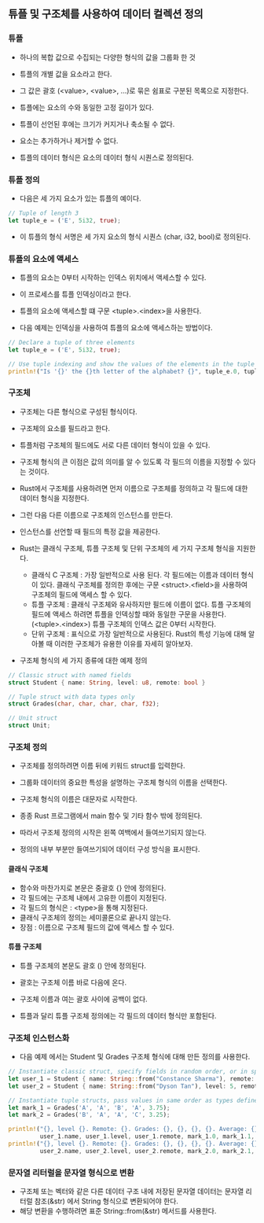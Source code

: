## 튜플 및 구조체를 사용하여 데이터 컬렉션 정의

### 튜플
- 하나의 복합 값으로 수집되는 다양한 형식의 값을 그룹화 한 것
- 튜플의 개별 값을 요소라고 한다.
- 그 값은 괄호 (&lt;value&gt;, &lt;value&gt;, ...)로 묶은 쉼표로 구분된 목록으로 지정한다.

- 튜플에는 요소의 수와 동일한 고정 길이가 있다.
- 튜플이 선언된 후에는 크기가 커지거나 축소될 수 없다.
- 요소는 추가하거나 제거할 수 없다.
- 튜플의 데이터 형식은 요소의 데이터 형식 시퀀스로 정의된다.

### 튜플 정의
- 다음은 세 가지 요소가 있는 튜플의 예이다.
```Rust
// Tuple of length 3
let tuple_e = ('E', 5i32, true);
```
- 이 튜플의 형식 서명은 세 가지 요소의 형식 시퀀스 (char, i32, bool)로 정의된다.

### 튜플의 요소에 액세스
- 튜플의 요소는 0부터 시작하는 인덱스 위치에서 액세스할 수 있다.
- 이 프로세스를 튜플 인덱싱이라고 한다.
- 튜플의 요소에 액세스할 떄 구문 &lt;tuple&gt;.&lt;index&gt;을 사용한다.

- 다음 예제는 인덱싱을 사용하여 튜플의 요소에 액세스하는 방법이다.
```Rust
// Declare a tuple of three elements
let tuple_e = ('E', 5i32, true);

// Use tuple indexing and show the values of the elements in the tuple
println!("Is '{}' the {}th letter of the alphabet? {}", tuple_e.0, tuple_e.1, tuple_e.2);
```

### 구조체
- 구조체는 다른 형식으로 구성된 형식이다.
- 구조체의 요소를 필드라고 한다.
- 튜플처럼 구조체의 필드에도 서로 다른 데이터 형식이 있을 수 있다.
- 구조체 형식의 큰 이점은 값의 의미를 알 수 있도록 각 필드의 이름을 지정할 수 있다는 것이다.

- Rust에서 구조체를 사용하려면 먼저 이름으로 구조체를 정의하고 각 필드에 대한 데이터 형식을 지정한다.
- 그런 다음 다른 이름으로 구조체의 인스턴스를 만든다.
- 인스턴스를 선언할 때 필드의 특정 값을 제공한다.

- Rust는 클래식 구조체, 튜플 구조체 및 단위 구조체의 세 가지 구조체 형식을 지원한다.
    - 클래식 C 구조체 : 가장 일반적으로 사용 된다. 각 필드에는 이름과 데이터 형식이 있다. 클래식 구조체를 정의한 후에는 구문 &lt;struct&gt;.&lt;field&gt;을 사용하여 구조체의 필드에 액세스 할 수 있다.
    - 튜플 구조체 : 클래식 구조체와 유사하지만 필드에 이름이 없다. 튜플 구조체의 필드에 액세스 하려면 튜플을 인덱싱할 때와 동일한 구문을 사용한다. (&lt;tuple&gt;.&lt;index&gt;) 튜플 구조체의 인덱스 값은 0부터 시작한다.
    - 단위 구조체 : 표식으로 가장 일반적으로 사용된다. Rust의 특성 기능에 대해 알아볼 때 이러한 구조체가 유용한 이유를 자세히 알아보자.

- 구조체 형식의 세 가지 종류에 대한 예제 정의
```Rust
// Classic struct with named fields
struct Student { name: String, level: u8, remote: bool }

// Tuple struct with data types only
struct Grades(char, char, char, char, f32);

// Unit struct
struct Unit;
```

### 구조체 정의
- 구조체를 정의하려면 이름 뒤에 키워드 struct를 입력한다.
- 그룹화 데이터의 중요한 특성을 설명하는 구조체 형식의 이름을 선택한다.
- 구조체 형식의 이름은 대문자로 시작한다.

- 종종 Rust 프로그램에서 main 함수 및 기타 함수 밖에 정의된다.
- 따라서 구조체 정의의 시작은 왼쪽 여백에서 들여쓰기되지 않는다.
- 정의의 내부 부분만 들여쓰기되어 데이터 구성 방식을 표시한다.

#### 클래식 구조체
- 함수와 마찬가지로 본문은 중괄호 {} 안에 정의된다.
- 각 필드에는 구조체 내에서 고유한 이름이 지정된다.
- 각 필드의 형식은 : &lt;type&gt;을 통해 지정된다.
- 클래식 구조체의 정의는 세미콜론으로 끝나지 않는다.
- 장점 : 이름으로 구조체 필드의 값에 액세스 할 수 있다.

#### 튜플 구조체
- 튜플 구조체의 본문도 괄호 () 안에 정의된다.
- 괄호는 구조체 이름 바로 다음에 온다.
- 구조체 이름과 여는 괄호 사이에 공백이 없다.

- 튜플과 달리 튜플 구조체 정의에는 각 필드의 데이터 형식만 포함된다.

### 구조체 인스턴스화
- 다음 예제 에서는 Student 및 Grades 구조체 형식에 대해 만든 정의를 사용한다.

```Rust
// Instantiate classic struct, specify fields in random order, or in specified order
let user_1 = Student { name: String::from("Constance Sharma"), remote: true, level:2 };
let user_2 = Student { name: String::from("Dyson Tan"), level: 5, remote: false };

// Instantiate tuple structs, pass values in same order as types defined
let mark_1 = Grades('A', 'A', 'B', 'A', 3.75);
let mark_2 = Grades('B', 'A', 'A', 'C', 3.25);

println!("{}, level {}. Remote: {}. Grades: {}, {}, {}, {}. Average: {}", 
         user_1.name, user_1.level, user_1.remote, mark_1.0, mark_1.1, mark_1.2, mark_1.3, mark_1.4);
println!("{}, level {}. Remote: {}. Grades: {}, {}, {}, {}. Average: {}", 
         user_2.name, user_2.level, user_2.remote, mark_2.0, mark_2.1, mark_2.2, mark_2.3, mark_2.4);
```

### 문자열 리터럴을 문자열 형식으로 변환
- 구조체 또는 벡터와 같은 다른 데이터 구조 내에 저장된 문자열 데이터는 문자열 리터럴 참조(&amp;str) 에서 String 형식으로 변환되어야 한다.
- 해당 변환을 수행하려면 표준 String::from(&amp;str) 메서드를 사용한다.